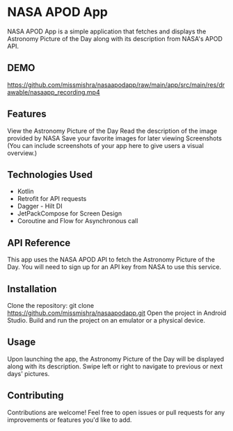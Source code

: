 # NASA APOD App
NASA APOD App is a simple application that fetches and displays the Astronomy Picture of the Day along with its description from NASA's APOD API.

## DEMO
https://github.com/missmishra/nasaapodapp/raw/main/app/src/main/res/drawable/nasaapp_recording.mp4

## Features
View the Astronomy Picture of the Day
Read the description of the image provided by NASA
Save your favorite images for later viewing
Screenshots
(You can include screenshots of your app here to give users a visual overview.)

## Technologies Used
 * Kotlin
 * Retrofit for API requests
 * Dagger - Hilt DI
 * JetPackCompose for Screen Design
 * Coroutine and Flow for Asynchronous call

## API Reference
This app uses the NASA APOD API to fetch the Astronomy Picture of the Day. You will need to sign up for an API key from NASA to use this service.

## Installation
Clone the repository: git clone https://github.com/missmishra/nasaapodapp.git
Open the project in Android Studio.
Build and run the project on an emulator or a physical device.

## Usage
Upon launching the app, the Astronomy Picture of the Day will be displayed along with its description.
Swipe left or right to navigate to previous or next days' pictures.

## Contributing
Contributions are welcome! Feel free to open issues or pull requests for any improvements or features you'd like to add.
